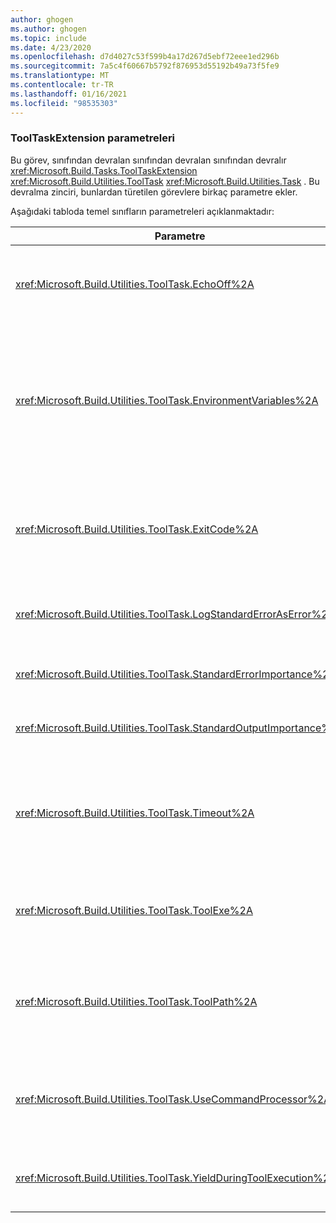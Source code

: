 ```yaml
---
author: ghogen
ms.author: ghogen
ms.topic: include
ms.date: 4/23/2020
ms.openlocfilehash: d7d4027c53f599b4a17d267d5ebf72eee1ed296b
ms.sourcegitcommit: 7a5c4f60667b5792f876953d55192b49a73f5fe9
ms.translationtype: MT
ms.contentlocale: tr-TR
ms.lasthandoff: 01/16/2021
ms.locfileid: "98535303"
---
```

### <a name="tooltaskextension-parameters"></a>ToolTaskExtension parametreleri

Bu görev, sınıfından devralan sınıfından devralan sınıfından devralır <xref:Microsoft.Build.Tasks.ToolTaskExtension> <xref:Microsoft.Build.Utilities.ToolTask> <xref:Microsoft.Build.Utilities.Task> . Bu devralma zinciri, bunlardan türetilen görevlere birkaç parametre ekler.

Aşağıdaki tabloda temel sınıfların parametreleri açıklanmaktadır:

| Parametre | Açıklama |
| - | - |
| <xref:Microsoft.Build.Utilities.ToolTask.EchoOff%2A> | İsteğe bağlı `bool` parametre.<br /><br /> Olarak ayarlandığında `true` , bu görev **/q** komutunu komut satırı stdout 'a kopyalanmaması için *cmd.exe* komut satırına geçirir. |
| <xref:Microsoft.Build.Utilities.ToolTask.EnvironmentVariables%2A> | İsteğe bağlı `String` dizi parametresi.<br /><br /> Noktalı virgülle ayrılmış ortam değişkeni tanımlarının dizisi. Her tanım bir ortam değişkeni adı ve eşittir işaretiyle ayrılmış bir değer belirtmelidir. Bu değişkenler, normal ortam bloğunu seçerek veya seçmeli olarak geçersiz kılmanın yanı sıra oluşturulan yürütülebilir dosyaya geçirilir. Örneğin, `Variable1=Value1;Variable2=Value2`. |
| <xref:Microsoft.Build.Utilities.ToolTask.ExitCode%2A> | İsteğe bağlı `Int32` Çıkış salt okunurdur parametresi.<br /><br /> Yürütülen komut tarafından belirtilen çıkış kodunu belirtir. Görev herhangi bir hata günlüğe açtıysa, ancak işlem 0 (başarılı) çıkış koduna sahipse bu,-1 ' e ayarlanır. |
| <xref:Microsoft.Build.Utilities.ToolTask.LogStandardErrorAsError%2A> | İsteğe bağlı `bool` parametre.<br /><br /> İse `true` , standart hata akışında alınan tüm iletiler hata olarak günlüğe kaydedilir. |
| <xref:Microsoft.Build.Utilities.ToolTask.StandardErrorImportance%2A> | İsteğe bağlı `String` parametre.<br /><br /> Standart çıkış akışından metnin günlüğe kaydedileceği önem. |
| <xref:Microsoft.Build.Utilities.ToolTask.StandardOutputImportance%2A> | İsteğe bağlı `String` parametre.<br /><br /> Standart çıkış akışından metnin günlüğe kaydedileceği önem. |
| <xref:Microsoft.Build.Utilities.ToolTask.Timeout%2A> | İsteğe bağlı `Int32` parametre.<br /><br /> Görev yürütülebilir dosyasının sonlandırılacağı süre (milisaniye cinsinden) sayısını belirtir. Varsayılan değer `Int.MaxValue` , zaman aşımı süresi olmadığını gösterir. Zaman aşımı süresi milisaniyedir. |
| <xref:Microsoft.Build.Utilities.ToolTask.ToolExe%2A> | İsteğe bağlı `string` parametre.<br /><br /> Projeler, bir ToolName 'yi geçersiz kılmak için bunu uygulayabilir. Görevler, ToolName 'yi korumak için bunu geçersiz kılabilir. |
| <xref:Microsoft.Build.Utilities.ToolTask.ToolPath%2A> | İsteğe bağlı `string` parametre.<br /><br /> Görevin temel alınan yürütülebilir dosyayı yüklediği konumu belirtir. Bu parametre belirtilmezse, görev MSBuild 'i çalıştıran Framework sürümüne karşılık gelen SDK yükleme yolunu kullanır. |
| <xref:Microsoft.Build.Utilities.ToolTask.UseCommandProcessor%2A> | İsteğe bağlı `bool` parametre.<br /><br /> Olarak ayarlandığında `true` , bu görev komut satırı için bir toplu iş dosyası oluşturur ve komutu doğrudan yürütmek yerine komut işlemcisini kullanarak yürütür. |
| <xref:Microsoft.Build.Utilities.ToolTask.YieldDuringToolExecution%2A> | İsteğe bağlı `bool` parametre.<br /><br /> Olarak ayarlandığında `true` , bu görev, görevi çalıştırıldığında düğümü verir. |
